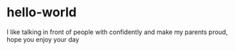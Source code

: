 # hello-world


I like talking in front of people with confidently and make my parents proud, hope you enjoy your day
